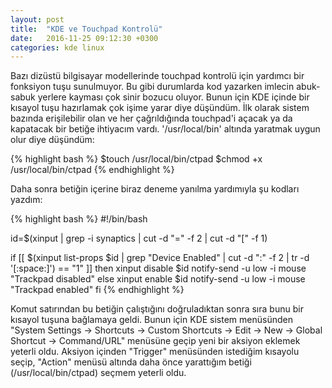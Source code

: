 ```yaml
---
layout: post
title:  "KDE ve Touchpad Kontrolü"
date:   2016-11-25 09:12:30 +0300
categories: kde linux
---
```


Bazı dizüstü bilgisayar modellerinde touchpad kontrolü için yardımcı bir fonksiyon tuşu sunulmuyor. Bu gibi durumlarda kod yazarken imlecin abuk-sabuk yerlere kayması çok sinir bozucu oluyor. Bunun için KDE içinde bir kısayol tuşu hazırlamak çok işime yarar diye düşündüm. İlk olarak sistem bazında erişilebilir olan ve her çağrıldığında touchpad'i açacak ya da kapatacak bir betiğe ihtiyacım vardı. '/usr/local/bin' altında yaratmak uygun olur diye düşündüm:

{% highlight bash %}
$touch /usr/local/bin/ctpad
$chmod +x /usr/local/bin/ctpad
{% endhighlight %}


Daha sonra betiğin içerine biraz deneme yanılma yardımıyla şu kodları yazdım:

{% highlight bash %}
#!/bin/bash

id=$(xinput | grep -i synaptics | cut -d "=" -f 2 | cut -d "[" -f 1)

if [[ $(xinput list-props $id | grep "Device Enabled" | cut -d ":" -f 2 | tr -d '[:space:]') == "1" ]]
then
	xinput disable $id
	notify-send -u low -i mouse "Trackpad disabled"
else
	xinput enable $id
	notify-send -u low -i mouse "Trackpad enabled"
fi
{% endhighlight %}

Komut satırından bu betiğin çalıştığını doğruladıktan sonra sıra bunu bir kısayol tuşuna bağlamaya geldi. Bunun için KDE sistem menüsünden "System Settings -> Shortcuts -> Custom Shortcuts -> Edit -> New -> Global Shortcut -> Command/URL" menüsüne geçip yeni bir aksiyon eklemek yeterli oldu. Aksiyon içinden "Trigger" menüsünden istediğim kısayolu seçip, "Action" menüsü altında daha önce yarattığım betiği (/usr/local/bin/ctpad) seçmem yeterli oldu.
